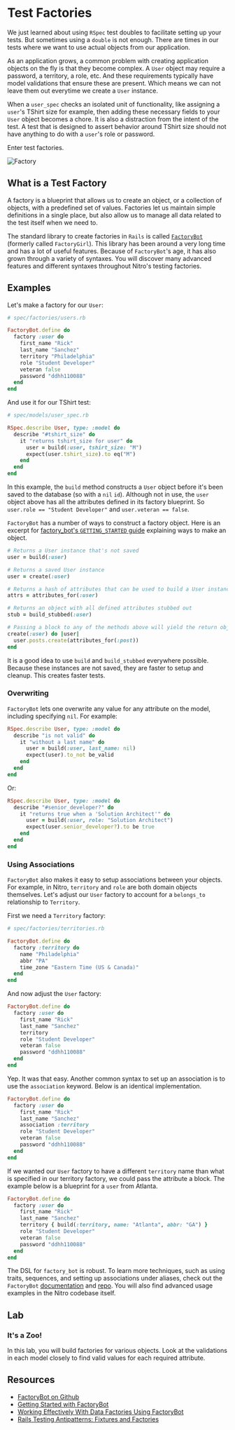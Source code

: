 # Test Factories

We just learned about using `RSpec` test doubles to facilitate setting up your tests. But sometimes using a `double` is not enough. There are times in our tests where we want to use actual objects from our application.

As an application grows, a common problem with creating application objects on the fly is that they become complex. A `User` object may require a password, a territory, a role, etc. And these requirements typically have model validations that ensure these are present. Which means we can not leave them out everytime we create a `User` instance.

When a `user_spec` checks an isolated unit of functionality, like assigning a `user`'s TShirt size for example, then adding these necessary fields to your `User` object becomes a chore. It is also a distraction from the intent of the test. A test that is designed to assert behavior around TShirt size should not have anything to do with a `user`'s role or password.

Enter test factories.

![Factory](https://raw.githubusercontent.com/powerhome/phrg-testing-with-factories/master/factory.jpg?raw=true "Factory")

## What is a Test Factory

A factory is a blueprint that allows us to create an object, or a collection of objects, with a predefined set of values. Factories let us maintain simple definitions in a single place, but also allow us to manage all data related to the test itself when we need to.

The standard library to create factories in `Rails` is called [`FactoryBot`](https://github.com/thoughtbot/factory_bot) (formerly called `FactoryGirl`). This library has been around a very long time and has a lot of useful features. Because of `FactoryBot`'s age, it has also grown through a variety of syntaxes. You will discover many advanced features and different syntaxes throughout Nitro's testing factories.

## Examples

Let's make a factory for our `User`:

```ruby
# spec/factories/users.rb

FactoryBot.define do
  factory :user do
    first_name "Rick"
    last_name "Sanchez"
    territory "Philadelphia"
    role "Student Developer"
    veteran false
    password "ddhh110088"
  end
end
```

And use it for our TShirt test:

```ruby
# spec/models/user_spec.rb

RSpec.describe User, type: :model do
  describe "#tshirt_size" do
    it "returns tshirt_size for user" do
      user = build(:user, tshirt_size: "M")
      expect(user.tshirt_size).to eq("M")
    end
  end
end
```

In this example, the `build` method constructs a `User` object before it's been saved to the database (so with a `nil` `id`). Although not in use, the `user` object above has all the attributes defined in its factory blueprint. So `user.role == "Student Developer"` and `user.veteran == false`.

`FactoryBot` has a number of ways to construct a factory object. Here is an excerpt for [factory_bot's `GETTING_STARTED` guide](https://github.com/thoughtbot/factory_bot/blob/master/GETTING_STARTED.md#using-factories) explaining ways to make an object.

```ruby
# Returns a User instance that's not saved
user = build(:user)

# Returns a saved User instance
user = create(:user)

# Returns a hash of attributes that can be used to build a User instance
attrs = attributes_for(:user)

# Returns an object with all defined attributes stubbed out
stub = build_stubbed(:user)

# Passing a block to any of the methods above will yield the return object
create(:user) do |user|
  user.posts.create(attributes_for(:post))
end
```

It is a good idea to use `build` and `build_stubbed` everywhere possible. Because these instances are not saved, they are faster to setup and cleanup. This creates faster tests.

### Overwriting

`FactoryBot` lets one overwrite any value for any attribute on the model, including specifying `nil`. For example:

```ruby
RSpec.describe User, type: :model do
  describe "is not valid" do
    it "without a last name" do
      user = build(:user, last_name: nil)
      expect(user).to_not be_valid
    end
  end
end
```

Or:

```ruby
RSpec.describe User, type: :model do
  describe "#senior_developer?" do
    it "returns true when a 'Solution Architect'" do
      user = build(:user, role: "Solution Architect")
      expect(user.senior_developer?).to be true
    end
  end
end
```

### Using Associations

`FactoryBot` also makes it easy to setup associations between your objects. For example, in Nitro, `territory` and `role` are both domain objects themselves. Let's adjust our `User` factory to account for a `belongs_to` relationship to `Territory`.

First we need a `Territory` factory:

```ruby
# spec/factories/territories.rb

FactoryBot.define do
  factory :territory do
    name "Philadelphia"
    abbr "PA"
    time_zone "Eastern Time (US & Canada)"
  end
end
```

And now adjust the `User` factory:

```ruby
FactoryBot.define do
  factory :user do
    first_name "Rick"
    last_name "Sanchez"
    territory
    role "Student Developer"
    veteran false
    password "ddhh110088"
  end
end
```

Yep. It was that easy. Another common syntax to set up an association is to use the `association` keyword. Below is an identical implementation.

```ruby
FactoryBot.define do
  factory :user do
    first_name "Rick"
    last_name "Sanchez"
    association :territory
    role "Student Developer"
    veteran false
    password "ddhh110088"
  end
end
```

If we wanted our `User` factory to have a different `territory` name than what is specified in our territory factory, we could pass the attribute a block. The example below is a blueprint for a `user` from Atlanta.

```ruby
FactoryBot.define do
  factory :user do
    first_name "Rick"
    last_name "Sanchez"
    territory { build(:territory, name: "Atlanta", abbr: "GA") }
    role "Student Developer"
    veteran false
    password "ddhh110088"
  end
end
```

The DSL for `factory_bot` is robust. To learn more techniques, such as using traits, sequences, and setting up associations under aliases, check out the `FactoryBot` [documentation](https://www.rubydoc.info/gems/factory_bot/4.10.0) and [repo](https://github.com/thoughtbot/factory_bot). You will also find advanced usage examples in the Nitro codebase itself.

## Lab

### It's a Zoo!

In this lab, you will build factories for various objects. Look at the validations in each model closely to find valid values for each required attribute.

## Resources

- [FactoryBot on Github](https://github.com/thoughtbot/factory_bot)
- [Getting Started with FactoryBot](https://github.com/thoughtbot/factory_bot/blob/master/GETTING_STARTED.md)
- [Working Effectively With Data Factories Using FactoryBot](https://semaphoreci.com/community/tutorials/working-effectively-with-data-factories-using-factorybot)
- [Rails Testing Antipatterns: Fixtures and Factories](https://semaphoreci.com/blog/2014/01/14/rails-testing-antipatterns-fixtures-and-factories.html)
